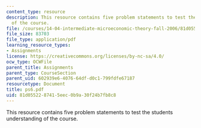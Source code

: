 ```yaml
---
content_type: resource
description: This resource contains five problem statements to test the students understanding
  of the course.
file: /courses/14-04-intermediate-microeconomic-theory-fall-2006/81d0552287415eec0b9a30f24b7fb8c8_ps6.pdf
file_size: 83703
file_type: application/pdf
learning_resource_types:
- Assignments
license: https://creativecommons.org/licenses/by-nc-sa/4.0/
ocw_type: OCWFile
parent_title: Assignments
parent_type: CourseSection
parent_uid: 602939e6-4076-64df-d0c1-799fdfe67187
resourcetype: Document
title: ps6.pdf
uid: 81d05522-8741-5eec-0b9a-30f24b7fb8c8
---
```

This resource contains five problem statements to test the students understanding of the course.